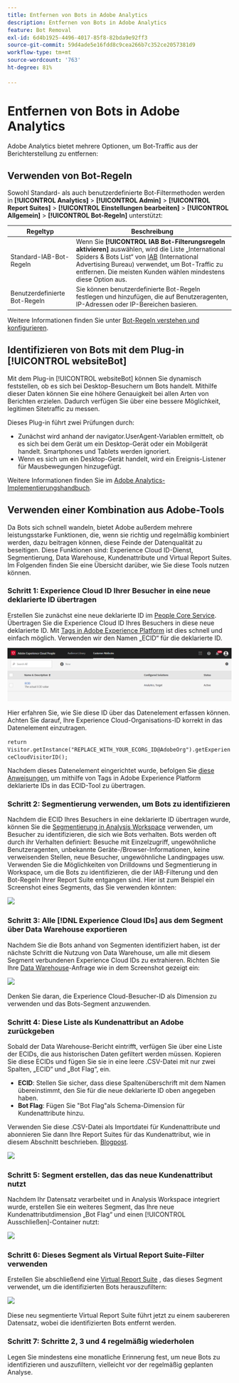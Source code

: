 ```yaml
---
title: Entfernen von Bots in Adobe Analytics
description: Entfernen von Bots in Adobe Analytics
feature: Bot Removal
exl-id: 6d4b1925-4496-4017-85f8-82bda9e92ff3
source-git-commit: 59d4ade5e16fdd8c9cea266b7c352ce2057381d9
workflow-type: tm+mt
source-wordcount: '763'
ht-degree: 81%

---
```


# Entfernen von Bots in Adobe Analytics

Adobe Analytics bietet mehrere Optionen, um Bot-Traffic aus der Berichterstellung zu entfernen:

## Verwenden von Bot-Regeln

Sowohl Standard- als auch benutzerdefinierte Bot-Filtermethoden werden in **[!UICONTROL Analytics]** > **[!UICONTROL Admin]** > **[!UICONTROL Report Suites]** > **[!UICONTROL Einstellungen bearbeiten]** > **[!UICONTROL Allgemein]** > **[!UICONTROL Bot-Regeln]** unterstützt:

| Regeltyp | Beschreibung |
|--- |--- |
| Standard-IAB-Bot-Regeln | Wenn Sie **[!UICONTROL IAB Bot-Filterungsregeln aktivieren]** auswählen, wird die Liste „International Spiders &amp; Bots List“ von [IAB](https://www.iab.com/) (International Advertising Bureau) verwendet, um Bot-Traffic zu entfernen. Die meisten Kunden wählen mindestens diese Option aus. |
| Benutzerdefinierte Bot-Regeln | Sie können benutzerdefinierte Bot-Regeln festlegen und hinzufügen, die auf Benutzeragenten, IP-Adressen oder IP-Bereichen basieren. |

Weitere Informationen finden Sie unter [Bot-Regeln verstehen und konfigurieren](/help/admin/admin/c-manage-report-suites/c-edit-report-suites/general/bot-removal/bot-rules.md).

## Identifizieren von Bots mit dem Plug-in [!UICONTROL websiteBot]

Mit dem Plug-in [!UICONTROL websiteBot] können Sie dynamisch feststellen, ob es sich bei Desktop-Besuchern um Bots handelt. Mithilfe dieser Daten können Sie eine höhere Genauigkeit bei allen Arten von Berichten erzielen. Dadurch verfügen Sie über eine bessere Möglichkeit, legitimen Sitetraffic zu messen.

Dieses Plug-in führt zwei Prüfungen durch:

* Zunächst wird anhand der navigator.UserAgent-Variablen ermittelt, ob es sich bei dem Gerät um ein Desktop-Gerät oder ein Mobilgerät handelt. Smartphones und Tablets werden ignoriert.
* Wenn es sich um ein Desktop-Gerät handelt, wird ein Ereignis-Listener für Mausbewegungen hinzugefügt.

Weitere Informationen finden Sie im [Adobe Analytics-Implementierungshandbuch](https://experienceleague.adobe.com/docs/analytics/implementation/vars/plugins/websitebot.html?lang=de).

## Verwenden einer Kombination aus Adobe-Tools

Da Bots sich schnell wandeln, bietet Adobe außerdem mehrere leistungsstarke Funktionen, die, wenn sie richtig und regelmäßig kombiniert werden, dazu beitragen können, diese Feinde der Datenqualität zu beseitigen. Diese Funktionen sind: Experience Cloud ID-Dienst, Segmentierung, Data Warehouse, Kundenattribute und Virtual Report Suites. Im Folgenden finden Sie eine Übersicht darüber, wie Sie diese Tools nutzen können.

### Schritt 1: Experience Cloud ID Ihrer Besucher in eine neue deklarierte ID übertragen

Erstellen Sie zunächst eine neue deklarierte ID im [People Core Service](https://experienceleague.adobe.com/docs/core-services/interface/audiences/audience-library.html?lang=de). Übertragen Sie die Experience Cloud ID Ihres Besuchers in diese neue deklarierte ID. Mit [Tags in Adobe Experience Platform](https://experienceleague.adobe.com/docs/experience-platform/tags/extensions/adobe/id-service/overview.html?lang=de) ist dies schnell und einfach möglich. Verwenden wir den Namen „ECID“ für die deklarierte ID.

![](/help/admin/admin/c-manage-report-suites/c-edit-report-suites/general/bot-removal/assets/bot-cust-attr-setup.png)

Hier erfahren Sie, wie Sie diese ID über das Datenelement erfassen können. Achten Sie darauf, Ihre Experience Cloud-Organisations-ID korrekt in das Datenelement einzutragen.

```return Visitor.getInstance("REPLACE_WITH_YOUR_ECORG_ID@AdobeOrg").getExperienceCloudVisitorID();```

Nachdem dieses Datenelement eingerichtet wurde, befolgen Sie [diese Anweisungen](https://experienceleague.adobe.com/docs/experience-platform/tags/extensions/adobe/id-service/overview.html?lang=de), um mithilfe von Tags in Adobe Experience Platform deklarierte IDs in das ECID-Tool zu übertragen.

### Schritt 2: Segmentierung verwenden, um Bots zu identifizieren

Nachdem die ECID Ihres Besuchers in eine deklarierte ID übertragen wurde, können Sie die [Segmentierung in Analysis Workspace](https://experienceleague.adobe.com/docs/analytics/analyze/analysis-workspace/components/segments/t-freeform-project-segment.html?lang=de) verwenden, um Besucher zu identifizieren, die sich wie Bots verhalten. Bots werden oft durch ihr Verhalten definiert: Besuche mit Einzelzugriff, ungewöhnliche Benutzeragenten, unbekannte Geräte-/Browser-Informationen, keine verweisenden Stellen, neue Besucher, ungewöhnliche Landingpages usw. Verwenden Sie die Möglichkeiten von Drilldowns und Segmentierung in Workspace, um die Bots zu identifizieren, die der IAB-Filterung und den Bot-Regeln Ihrer Report Suite entgangen sind. Hier ist zum Beispiel ein Screenshot eines Segments, das Sie verwenden könnten:

![](/help/admin/admin/c-manage-report-suites/c-edit-report-suites/general/bot-removal/assets/bot-filter-seg1.png)

### Schritt 3: Alle [!DNL Experience Cloud IDs] aus dem Segment über Data Warehouse exportieren

Nachdem Sie die Bots anhand von Segmenten identifiziert haben, ist der nächste Schritt die Nutzung von Data Warehouse, um alle mit diesem Segment verbundenen Experience Cloud IDs zu extrahieren. Richten Sie Ihre [Data Warehouse](/help/export/data-warehouse/data-warehouse.md)-Anfrage wie in dem Screenshot gezeigt ein:

![](/help/admin/admin/c-manage-report-suites/c-edit-report-suites/general/bot-removal/assets/bot-dwh-3.png)

Denken Sie daran, die Experience Cloud-Besucher-ID als Dimension zu verwenden und das Bots-Segment anzuwenden.

### Schritt 4: Diese Liste als Kundenattribut an Adobe zurückgeben

Sobald der Data Warehouse-Bericht eintrifft, verfügen Sie über eine Liste der ECIDs, die aus historischen Daten gefiltert werden müssen. Kopieren Sie diese ECIDs und fügen Sie sie in eine leere .CSV-Datei mit nur zwei Spalten, „ECID“ und „Bot Flag“, ein.

* **ECID**: Stellen Sie sicher, dass diese Spaltenüberschrift mit dem Namen übereinstimmt, den Sie für die neue deklarierte ID oben angegeben haben.
* **Bot Flag**: Fügen Sie &quot;Bot Flag&quot;als Schema-Dimension für Kundenattribute hinzu.

Verwenden Sie diese .CSV-Datei als Importdatei für Kundenattribute und abonnieren Sie dann Ihre Report Suites für das Kundenattribut, wie in diesem Abschnitt beschrieben. [Blogpost](https://blog.adobe.com/en/publish/2016/10/20/link-digital-behavior-customers).

![](/help/admin/admin/c-manage-report-suites/c-edit-report-suites/general/bot-removal/assets/bot-csv-4.png)

### Schritt 5: Segment erstellen, das das neue Kundenattribut nutzt

Nachdem Ihr Datensatz verarbeitet und in Analysis Workspace integriert wurde, erstellen Sie ein weiteres Segment, das Ihre neue Kundenattributdimension „Bot Flag“ und einen [!UICONTROL Ausschließen]-Container nutzt:

![](/help/admin/admin/c-manage-report-suites/c-edit-report-suites/general/bot-removal/assets/bot-filter-seg2.png)

### Schritt 6: Dieses Segment als Virtual Report Suite-Filter verwenden

Erstellen Sie abschließend eine [Virtual Report Suite](/help/components/vrs/vrs-about.md) , das dieses Segment verwendet, um die identifizierten Bots herauszufiltern:

![](/help/admin/admin/c-manage-report-suites/c-edit-report-suites/general/bot-removal/assets/bot-vrs.png)

Diese neu segmentierte Virtual Report Suite führt jetzt zu einem saubereren Datensatz, wobei die identifizierten Bots entfernt werden.

### Schritt 7: Schritte 2, 3 und 4 regelmäßig wiederholen

Legen Sie mindestens eine monatliche Erinnerung fest, um neue Bots zu identifizieren und auszufiltern, vielleicht vor der regelmäßig geplanten Analyse.
